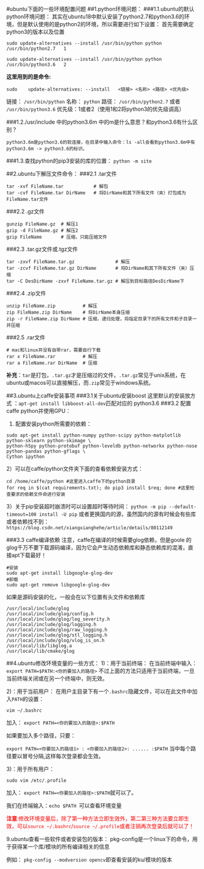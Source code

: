 #ubuntu下面的一些环境配置问题
##1.python环境问题：
###1.1.ubuntu的默认python环境问题：
其实在ubuntu18中默认安装了python2.7和python3.6的环境，但是默认使用的是python2的环境，所以需要进行如下设置：
首先需要确定python3的版本以及位置
```
sudo update-alternatives --install /usr/bin/python python /usr/bin/python2.7   1

sudo update-alternatives --install /usr/bin/python python /usr/bin/python3.6   2
```
**这里用到的是命令:**
```
sudo    update-alternatives: --install   <链接> <名称> <路径> <优先级>
```
链接：   `/usr/bin/python`
名称：   `python`
路径：   `/usr/bin/python2.7` 或者 `/usr/bin/python3.6`
优先级：1或者2（使用1和2将python3的优先级调高）

###1.2./usr/include 中的python3.6m 中的m是什么意思？和python3.6有什么区别？
```
python3.6m是python3.6的软连接，在目录中输入命令：ls -all会看到python3.6m中有python3.6m -> python3.6的标识。
```
###1.3.查找python的pip3安装的库的位置：
`python -m site`

##2.ubuntu下解压文件命令：
###2.1 .tar文件
```
tar -xvf FileName.tar           # 解包
tar -cvf FileName.tar DirName   # 将DirName和其下所有文件（夹）打包成为FileName.tar文件
```
###2.2 .gz文件
```
gunzip FileName.gz  # 解压1
gzip -d FileName.gz # 解压2
gzip FileName       # 压缩，只能压缩文件
```
###2.3 .tar.gz文件或.tgz文件
```
tar -zxvf FileName.tar.gz               # 解压
tar -zcvf FileName.tar.gz DirName       # 将DirName和其下所有文件（夹）压缩
tar -C DesDirName -zxvf FileName.tar.gz # 解压到目标路径DesDirName下
```
###2.4 .zip文件
```
unzip FileName.zip          # 解压
zip FileName.zip DirName    # 将DirName本身压缩
zip -r FileName.zip DirName # 压缩，递归处理，将指定目录下的所有文件和子目录一并压缩
```
###2.5 .rar文件
```
# mac和linux并没有自带rar，需要自行下载
rar x FileName.rar          # 解压
rar a FileName.rar DirName  # 压缩
```

**补充**：`tar`是打包，`.tar.gz`才是压缩过的文件，`.tar.gz`常见于unix系统，在ubuntu或macos可以直接解压，而`.zip`常见于windows系统。

##3.ubuntu上caffe安装事项
###3.1关于ubuntu安装boost
这里默认的安装放方式 ：`apt-get install libboost-all-dev`匹配对应的 python3.6
###3.2 配置caffe python并使用GPU：
1) 配置安装python所需要的依赖：
```
sudo apt-get install python-numpy python-scipy python-matplotlib python-sklearn python-skimage \
python-h5py python-protobuf python-leveldb python-networkx python-nose python-pandas python-gflags \
Cython ipython
```
2）可以在caffe/python文件夹下面的查看依赖安装方式：
```
cd /home/caffe/python #这里进入caffe下的python目录
for req in $(cat requirements.txt); do pip3 install $req; done #这里检查要求的依赖文件命进行安装
```
3）关于pip安装超时崩溃时可以设置超时等待时间：
`python -m pip --default-timeout=100 install -U pip`
或者更换国内的源，虽然国内的源有时候会有些库或者依赖找不到：
`https://blog.csdn.net/xiangxianghehe/article/details/80112149`

###3.3 caffe编译依赖
注意，caffe在编译的时候需要glog依赖，但是goole 的glog千万不要下载源码编译，因为它会产生动态依赖库和静态依赖库的混淆，直接apt下载最好！
```
#安装
sudo apt-get install libgoogle-glog-dev
#卸载
sudo apt-get remove libgoogle-glog-dev
```
如果是源码安装的化，一般会在以下位置有头文件和依赖库
```
/usr/local/include/glog
/usr/local/include/glog/config.h
/usr/local/include/glog/log_severity.h
/usr/local/include/glog/logging.h
/usr/local/include/glog/raw_logging.h
/usr/local/include/glog/stl_logging.h
/usr/local/include/glog/vlog_is_on.h
/usr/local/lib/libglog.a
/usr/local/lib/cmake/glog
```
##4.ubuntu修改环境变量的一些方式：
1)：用于当前终端：
在当前终端中输入：`export PATH=$PATH:<你的要加入的路径>`
不过上面的方法只适用于当前终端，一旦当前终端关闭或在另一个终端中，则无效。

2)：用于当前用户：
在用户主目录下有一个`.bashrc`隐藏文件，可以在此文件中加入`PATH`的设置：

`vim ~/.bashrc`

加入：
`export PATH=<你的要加入的路径>:$PATH`

如果要加入多个路径，只要：

`export PATH=<你要加入的路径1> : <你要加入的路径2>: ...... :$PATH`
当中每个路径要以冒号分隔,这样每次登录都会生效。

3)：用于所有用户：

`sudo vim /etc/.profile`

加入：
`export PATH=<你要加入的路径>:$PATH`就可以了。

我们在终端输入：`echo $PATH `可以查看环境变量

<font color=red>**注意**:修改环境变量后，除了第一种方法立即生效外，第二第三种方法要立即生效，可以`source ~/.bashrc`/`source ~/.profile`或者注销再次登录后就可以了！</font>

9.ubuntu查看一些软件或者安装包的版本：
pkg-config是一个linux下的命令，用于获得某一个库/模块的所有编译相关的信息

例如：
`pkg-config --modversion opencv`即查看安装的ku/模块的版本
